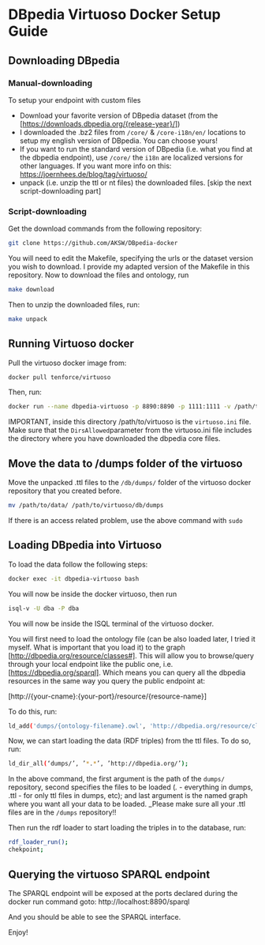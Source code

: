# DBpedia Virtuoso Docker Setup Guide

## Downloading DBpedia

### Manual-downloading

To setup your endpoint with custom files

- Download your favorite version of DBpedia dataset (from the [https://downloads.dbpedia.org/{release-year}/])
- I downloaded the .bz2 files from `/core/` & `/core-i18n/en/` locations to setup my english version of DBpedia. You can choose yours!
- If you want to run the standard version of DBpedia (i.e. what you find at the dbpedia endpoint), use `/core/` the `i18n` are localized versions for other languages. If you want more info on this: https://joernhees.de/blog/tag/virtuoso/ 
- unpack (i.e. unzip the ttl or nt files) the downloaded files. [skip the next script-downloading part]

### Script-downloading

Get the download commands from the following repository:
```sh
git clone https://github.com/AKSW/DBpedia-docker
```

You will need to edit the Makefile, specifying the urls or the dataset version you wish to download. I provide my adapted version of the Makefile in this repository. 
Now to download the files and ontology, run
```sh 
make download
```
Then to unzip the downloaded files, run:
```sh
make unpack
```

## Running Virtuoso docker

Pull the virtuoso docker image from:
```sh
docker pull tenforce/virtuoso
```

Then, run:
```sh
docker run --name dbpedia-virtuoso -p 8890:8890 -p 1111:1111 -v /path/to/virtuoso -v /path/to/data -d tenforce/virtuoso
```
 IMPORTANT, inside this directory /path/to/virtuoso is the `virtuoso.ini` file. Make sure that the `DirsAllowed`parameter from the virtuoso.ini file includes the directory where you have downloaded the dbpedia core files. 
## Move the data to /dumps folder of the virtuoso

Move the unpacked .ttl files to the `/db/dumps/` folder of the virtuoso docker repository that you created before.
```sh
mv /path/to/data/ /path/to/virtuoso/db/dumps
```

If there is an access related problem, use the above command with `sudo`


## Loading DBpedia into Virtuoso

To load the data follow the following steps:
```sh 
docker exec -it dbpedia-virtuoso bash
```


You will now be inside the docker virtuoso, then run
```sh 
isql-v -U dba -P dba
```

You will now be inside the ISQL terminal of the virtuoso docker.


You will first need to load the ontology file (can be also loaded later, I tried it myself. What is important that you load it) to the graph [http://dbpedia.org/resource/classes#]. This will allow you to browse/query through your local endpoint like the public one, i.e. [https://dbpedia.org/sparql]. Which means you can query all the dbpedia resources in the same way you query the public endpoint at:

[http://{your-cname}:{your-port}/resource/{resource-name}]

To do this, run:

```sh 
ld_add('dumps/{ontology-filename}.owl', 'http://dbpedia.org/resource/classes#');
```


Now, we can start loading the data (RDF triples) from the ttl files. To do so, run:

```sh 
ld_dir_all(‘dumps/’, ’*.*’, ’http://dbpedia.org/’);
```

In the above command, the first argument is the path of the `dumps/` repository, second specifies the files to be loaded (*.* - everything in dumps, .ttl - for only ttl files in dumps, etc); and last argument is the named graph where you want all your data to be loaded. _Please make sure all your .ttl files are in the `/dumps` repository!!


Then run the rdf loader to start loading the triples in to the database, run:
```sh 
rdf_loader_run();
chekpoint;
```


## Querying the virtuoso SPARQL endpoint

The SPARQL endpoint will be exposed at the ports declared during the docker run command goto: http://localhost:8890/sparql

And you should be able to see the SPARQL interface.


Enjoy!
